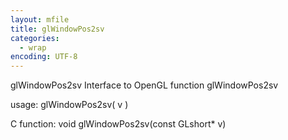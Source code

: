 ```yaml
---
layout: mfile
title: glWindowPos2sv
categories:
  - wrap
encoding: UTF-8
---
```


glWindowPos2sv  Interface to OpenGL function glWindowPos2sv

usage:  glWindowPos2sv( v )

C function:  void glWindowPos2sv(const GLshort\* v)